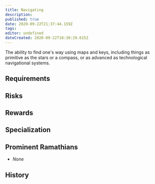 ```yaml
---
title: Navigating
description: 
published: true
date: 2020-09-22T21:37:44.159Z
tags: 
editor: undefined
dateCreated: 2020-09-22T18:30:29.615Z
---
```


The ability to find one's way using maps and keys, including things as primitive as the stars or a compass, or as advanced as technological navigational systems.

## Requirements

## Risks

## Rewards

## Specialization

## Prominent Ramathians

- *None*

## History

